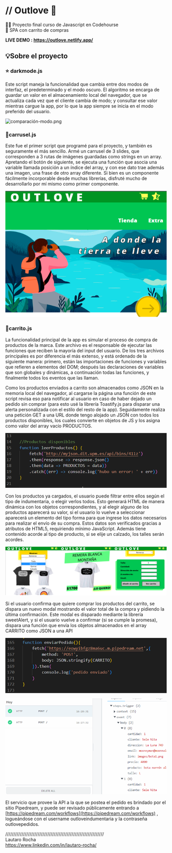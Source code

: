 # // Outlove 🍃

🧑‍🎓 Proyecto final curso de Javascript en Codehourse  
🎁 SPA con carrito de compras 
 

<b> LIVE DEMO : https://outlove.netlify.app/ </b>

## 💡Sobre el proyecto

### ⭐ darkmode.js

Este script maneja la funcionalidad que cambia entre dos modos de interfaz, el predeterminado y el modo oscuro. El algoritmo se encarga de guardar un valor en el almacenamiento  local del navegador, que se actualiza cada vez que el cliente cambia de modo; y consultar ese valor mientras cargue la app, por lo que la app siempre se inicia en el modo preferido del usuario.
    

![comparación-modo.png](https://s3.us-west-2.amazonaws.com/secure.notion-static.com/c9547158-a7ab-4cf5-8fe3-c4d5ee7ad0da/comparacin-modo.png?X-Amz-Algorithm=AWS4-HMAC-SHA256&X-Amz-Content-Sha256=UNSIGNED-PAYLOAD&X-Amz-Credential=AKIAT73L2G45EIPT3X45%2F20220727%2Fus-west-2%2Fs3%2Faws4_request&X-Amz-Date=20220727T185735Z&X-Amz-Expires=86400&X-Amz-Signature=9b8fd98a1888c3e82d60d5a08f62396b5d25f393b90bd7e0c7af93d3880e3e99&X-Amz-SignedHeaders=host&response-content-disposition=filename%20%3D%22comparaci%25C3%25B3n-modo.png%22&x-id=GetObject)

### 🎠carrusel.js

Este fue el primer script que programé para el proyecto, y también es seguramente el más sencillo. Armé un carrusel de 3 slides, que corresponden a 3 rutas de imágenes guardadas como strings en un array. Apretando el botón de siguiente, se ejecuta una función que asocia una variable llamada posición a un índice del array, y con ese dato trae además una imagen, una frase de otro array diferente. 
     Si bien es un componente fácilmente incorporable desde muchas librerías, disfruté mucho de desarrollarlo por mí mismo como primer componente.

![Screenshot_4.png](https://github.com/lautaroRocha/outlove/blob/master/screenshots/Screenshot_4.png?raw=true)


### 🛒carrito.js

La funcionalidad principal de la app es simular el proceso de compra de productos de la marca. Este archivo es el responsable de ejecutar las funciones que reciben la mayoría del input del usuario. De los tres archivos principales es por diferencia el más extenso, y está ordenado de la siguiente manera: primero, están las importaciones de funciones y variables que refieren a elementos del DOM; después las declaraciones de variables que son globales y dinámicas, a continuación todas las funciones, y finalmente todos los eventos que las llaman. 

Como los productos enviados a carrito son almacenados como JSON en la memoria local del navegador, al cargarse la página una función de este script revisa eso para notificar al usuario en caso de haber dejado un pedido sin comprar (para esto usé la librería Toastify.js para disparar una alerta personalizada con el estilo del resto de la app). Seguidamente realiza una petición GET a una URL donde tengo alojado un JSON con todos los productos disponibles, los cuales convierte en objetos de JS y los asigna como valor del array vacío PRODUCTOS.

![Screenshot_4.png](https://github.com/lautaroRocha/outlove/blob/master/screenshots/Screenshot_5.png?raw=true)

 

Con los productos ya cargados, el usuario puede filtrar entre ellos según el tipo de indumentaria, o elegir verlos todos. Esto generará HTML de manera dinámica con los objetos correspondientes, y al elegir alguno de los productos aparecerá su valor, si el usuario lo vuelve a seleccionar aparecerá un elemento del tipo forma para que ingrese los datos necesarios para realizar el envío de su compra. Estos datos son verificados gracias a atributos de HTML5, requiriendo mínimo JavaScript. Además tiene contenido acorde al tipo de producto, si se elije un calzado, los talles serán acordes.

![Screenshot_6.png](https://github.com/lautaroRocha/outlove/blob/master/screenshots/Screenshot_6.png?raw=true)

Si el usuario confirma que quiere comprar los productos del carrito, se dispara un nuevo modal mostrando el valor total de la compra y pidiendo la última confirmación. Este modal es disparado mediante la librería sweetAlert, y si el usuario vuelve a confirmar (si se cumple la promesa), dispara una función que envía los objetos almacenados en el array CARRITO como JSON a una API

![Screenshot_11.png](https://github.com/lautaroRocha/outlove/blob/master/screenshots/Screenshot_11.png?raw=true)

![Screenshot_12.png](https://github.com/lautaroRocha/outlove/blob/master/screenshots/Screenshot_12.png?raw=true)
 

El servicio que provee la API a la que se postea el pedido es brindado por el sitio Pipedream, y puede ser revisado públicamente entrando a [https://pipedream.com/workflows](https://pipedream.com/workflows) ,  logueándose con el username outloveindumentaria y la contraseña outlovepedidos.

 /////////////////////////////////////////////////////////////<br>
 Lautaro Rocha<br>
 https://www.linkedin.com/in/lautaro-rocha/
